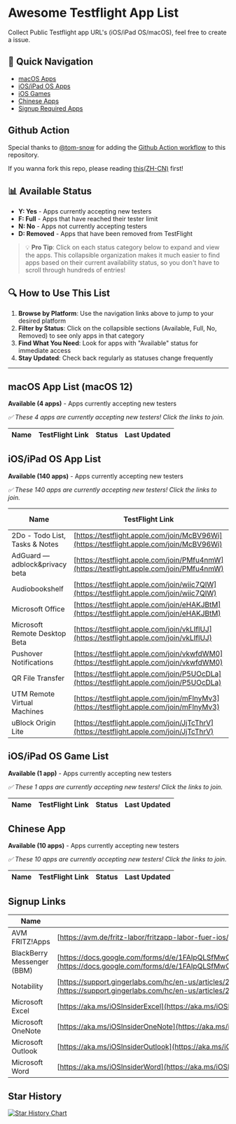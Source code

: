# Awesome Testflight App List
Collect Public Testflight app URL's (iOS/iPad OS/macOS), feel free to create a issue.

## 🚀 Quick Navigation
- [macOS Apps](#macos-app-list-macos-12)
- [iOS/iPad OS Apps](#iosipad-os-app-list)
- [iOS Games](#iosipad-os-game-list)
- [Chinese Apps](#chinese-app-list)
- [Signup Required Apps](#signup-app-list)

## Github Action
Special thanks to [@tom-snow](https://github.com/tom-snow) for adding the [Github Action workflow](./GITHUB_ACTION.md) to this repository.

If you wanna fork this repo, please reading [this(ZH-CN)](./GITHUB_ACTION.md#4-其他说明) first!

## 📊 Available Status
* **Y: Yes** - Apps currently accepting new testers
* **F: Full** - Apps that have reached their tester limit  
* **N: No** - Apps not currently accepting testers
* **D: Removed** - Apps that have been removed from TestFlight

> 💡 **Pro Tip**: Click on each status category below to expand and view the apps. This collapsible organization makes it much easier to find apps based on their current availability status, so you don't have to scroll through hundreds of entries!

## 🔍 How to Use This List
1. **Browse by Platform**: Use the navigation links above to jump to your desired platform
2. **Filter by Status**: Click on the collapsible sections (Available, Full, No, Removed) to see only apps in that category
3. **Find What You Need**: Look for apps with "Available" status for immediate access
4. **Stay Updated**: Check back regularly as statuses change frequently

---

## macOS App List (macOS 12)

<strong>Available (4 apps)</strong> - Apps currently accepting new testers

_✅ These 4 apps are currently accepting new testers! Click the links to join._

| Name | TestFlight Link | Status | Last Updated |
| --- | --- | --- | --- |


## iOS/iPad OS App List

<strong>Available (140 apps)</strong> - Apps currently accepting new testers

_✅ These 140 apps are currently accepting new testers! Click the links to join._

| Name | TestFlight Link | Status | Last Updated |
| --- | --- | --- | --- |
| 2Do - Todo List, Tasks & Notes | [https://testflight.apple.com/join/McBV96Wi](https://testflight.apple.com/join/McBV96Wi) | N | 2025-07-26 |
| AdGuard  — adblock&privacy beta | [https://testflight.apple.com/join/PMfu4nmW](https://testflight.apple.com/join/PMfu4nmW) | Y | 2025-10-05 |
| Audiobookshelf | [https://testflight.apple.com/join/wiic7QIW](https://testflight.apple.com/join/wiic7QIW) | F | 2025-08-16 |
| Microsoft Office | [https://testflight.apple.com/join/eHAKJBtM](https://testflight.apple.com/join/eHAKJBtM) | F | 2025-10-01 |
| Microsoft Remote Desktop Beta | [https://testflight.apple.com/join/vkLIflUJ](https://testflight.apple.com/join/vkLIflUJ) | F | 2025-10-03 |
| Pushover Notifications | [https://testflight.apple.com/join/vkwfdWM0](https://testflight.apple.com/join/vkwfdWM0) | Y | 2025-08-29 |
| QR File Transfer | [https://testflight.apple.com/join/P5UOcDLa](https://testflight.apple.com/join/P5UOcDLa) | N | 2025-05-19 |
| UTM Remote Virtual Machines | [https://testflight.apple.com/join/mFlnyMv3](https://testflight.apple.com/join/mFlnyMv3) | Y | 2025-08-04 |
| uBlock Origin Lite | [https://testflight.apple.com/join/JjTcThrV](https://testflight.apple.com/join/JjTcThrV) | D | 2025-08-05 |


## iOS/iPad OS Game List

<strong>Available (1 app)</strong> - Apps currently accepting new testers

_✅ These 1 apps are currently accepting new testers! Click the links to join._

| Name | TestFlight Link | Status | Last Updated |
| --- | --- | --- | --- |


## Chinese App

<strong>Available (10 apps)</strong> - Apps currently accepting new testers

_✅ These 10 apps are currently accepting new testers! Click the links to join._

| Name | TestFlight Link | Status | Last Updated |
| --- | --- | --- | --- |


## Signup Links
| Name | Url | Available |
| --- | --- | --- |
| AVM FRITZ!Apps | [https://avm.de/fritz-labor/fritzapp-labor-fuer-ios/](https://avm.de/fritz-labor/fritzapp-labor-fuer-ios/) | |
| BlackBerry Messenger (BBM) | [https://docs.google.com/forms/d/e/1FAIpQLSfMwOqEZn6mFtuz9FhzreOdysmTbSaRnOO3LCIHY1Uwt2f31A/viewform](https://docs.google.com/forms/d/e/1FAIpQLSfMwOqEZn6mFtuz9FhzreOdysmTbSaRnOO3LCIHY1Uwt2f31A/viewform) | |
| Notability | [https://support.gingerlabs.com/hc/en-us/articles/216037238-Apply-to-Beta-Test-Notability-](https://support.gingerlabs.com/hc/en-us/articles/216037238-Apply-to-Beta-Test-Notability-) | |
| Microsoft Excel | [https://aka.ms/iOSInsiderExcel](https://aka.ms/iOSInsiderExcel) | |
| Microsoft OneNote | [https://aka.ms/iOSInsiderOneNote](https://aka.ms/iOSInsiderOneNote) | |
| Microsoft Outlook | [https://aka.ms/iOSInsiderOutlook](https://aka.ms/iOSInsiderOutlook) | |
| Microsoft Word | [https://aka.ms/iOSInsiderWord](https://aka.ms/iOSInsiderWord) | |


## Star History

[![Star History Chart](https://api.star-history.com/svg?repos=pluwen/awesome-testflight-link&type=Date)](https://star-history.com/#pluwen/awesome-testflight-link&Date)
